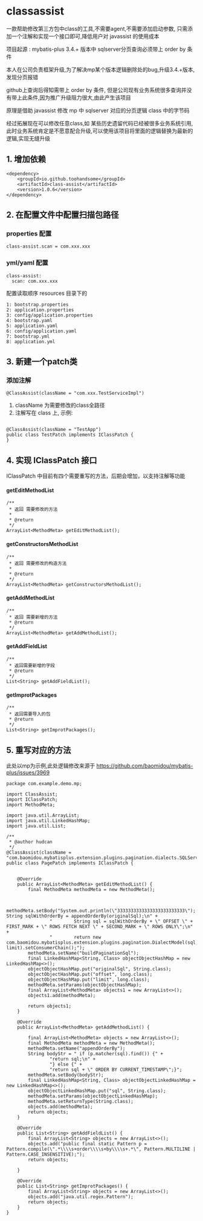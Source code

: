 # classassist

一款帮助修改第三方包中class的工具,不需要agent,不需要添加启动参数, 只需添加一个注解和实现一个接口即可,降低用户对 javassist 的使用成本

项目起源 : mybatis-plus 3.4.+ 版本中 sqlserver分页查询必须带上 order by 条件

本人在公司负责框架升级,为了解决mp某个版本逻辑删除处的bug,升级3.4.+版本,发现分页报错

github上查询后得知需带上 order by 条件, 但是公司现有业务系统很多查询并没有带上此条件,因为推广升级阻力很大,由此产生该项目

原理是借助 javassist 修改 mp 中 sqlserver 对应的分页逻辑 class 中的字节码

经过拓展现在可以修改任意class,如 某些历史遗留代码已经被很多业务系统引用,此时业务系统肯定是不愿意配合升级,可以使用该项目将里面的逻辑替换为最新的逻辑,实现无缝升级

## 1. 增加依赖

```
<dependency>
    <groupId>io.github.toohandsome</groupId>
    <artifactId>class-assist</artifactId>
    <version>1.0.6</version>
</dependency>
```

## 2. 在配置文件中配置扫描包路径

### properties 配置

```
class-assist.scan = com.xxx.xxx
```

### yml/yaml 配置

```
class-assist:
  scan: com.xxx.xxx
```

配置读取顺序 resources 目录下的

```
1: bootstrap.properties
2: application.properties
3: config/application.properties
4: bootstrap.yaml
5: application.yaml
6: config/application.yaml
7: bootstrap.yml
8: application.yml
```

## 3. 新建一个patch类

### 添加注解

```
@ClassAssist(className = "com.xxx.TestServiceImpl") 
```

1. className 为需要修改的class全路径
2. 注解写在 class 上, 示例:

```aspectj

@ClassAssist(className = "TestApp")
public class TestPatch implements IClassPatch {
}
```

## 4. 实现 IClassPatch 接口

IClassPatch 中目前有四个需要重写的方法，后期会增加，以支持注解等功能

#### getEditMethodList

```
/**
 * 返回 需要修改的方法
 *
 * @return
 */
ArrayList<MethodMeta> getEditMethodList();

```

#### getConstructorsMethodList

```
/**
 * 返回 需要修改的构造方法
 *
 * @return
 */
ArrayList<MethodMeta> getConstructorsMethodList();

```

#### getAddMethodList

```
/**
 * 返回 需要新增的方法
 * @return
 */
ArrayList<MethodMeta> getAddMethodList();

```

#### getAddFieldList

```
/**
 * 返回需要新增的字段
 * @return
 */
List<String> getAddFieldList();

```

#### getImprotPackages

```
/**
 * 返回需要导入的包
 * @return
 */
List<String> getImprotPackages();

```

## 5. 重写对应的方法
此处以mp为示例,此处逻辑修改来源于 https://github.com/baomidou/mybatis-plus/issues/3969
```
package com.example.demo.mp;

import ClassAssist;
import IClassPatch;
import MethodMeta;

import java.util.ArrayList;
import java.util.LinkedHashMap;
import java.util.List;

/**
 * @author hudcan
 */
@ClassAssist(className = "com.baomidou.mybatisplus.extension.plugins.pagination.dialects.SQLServerDialect")
public class PagePatch implements IClassPatch {


    @Override
    public ArrayList<MethodMeta> getEditMethodList() {
        final MethodMeta methodMeta = new MethodMeta();


        methodMeta.setBody("System.out.println(\"3333333333333333333333333\");  String sqlWithOrderBy = appendOrderBy(originalSql);\n" +
                "        String sql = sqlWithOrderBy + \" OFFSET \" + FIRST_MARK + \" ROWS FETCH NEXT \" + SECOND_MARK + \" ROWS ONLY\";\n" +
                "        return new com.baomidou.mybatisplus.extension.plugins.pagination.DialectModel(sql,offset, limit).setConsumerChain();");
        methodMeta.setName("buildPaginationSql");
        final LinkedHashMap<String, Class> objectObjectHashMap = new LinkedHashMap<>();
        objectObjectHashMap.put("originalSql", String.class);
        objectObjectHashMap.put("offset", long.class);
        objectObjectHashMap.put("limit", long.class);
        methodMeta.setParams(objectObjectHashMap);
        final ArrayList<MethodMeta> objects1 = new ArrayList<>();
        objects1.add(methodMeta);

        return objects1;
    }

    @Override
    public ArrayList<MethodMeta> getAddMethodList() {

        final ArrayList<MethodMeta> objects = new ArrayList<>();
        final MethodMeta methodMeta = new MethodMeta();
        methodMeta.setName("appendOrderBy");
        String bodyStr = " if (p.matcher(sql).find()) {" +
                "return sql;\n" +
                "} else {" +
                "return sql + \" ORDER BY CURRENT_TIMESTAMP\";}";
        methodMeta.setBody(bodyStr);
        final LinkedHashMap<String, Class> objectObjectLinkedHashMap = new LinkedHashMap<>();
        objectObjectLinkedHashMap.put("sql", String.class);
        methodMeta.setParams(objectObjectLinkedHashMap);
        methodMeta.setReturnType(String.class);
        objects.add(methodMeta);
        return objects;
    }

    @Override
    public List<String> getAddFieldList() {
        final ArrayList<String> objects = new ArrayList<>();
        objects.add("public final static Pattern p = Pattern.compile(\".*\\\\s+order\\\\s+by\\\\s+.*\", Pattern.MULTILINE | Pattern.CASE_INSENSITIVE);");
        return objects;

    }

    @Override
    public List<String> getImprotPackages() {
        final ArrayList<String> objects = new ArrayList<>();
        objects.add("java.util.regex.Pattern");
        return objects;
    }
}

```

